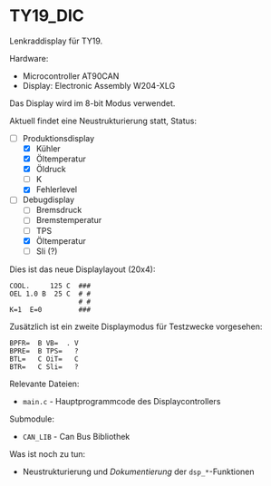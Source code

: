 # TY19_DIC

Lenkraddisplay für TY19.

Hardware:
 - Microcontroller AT90CAN
 - Display: Electronic Assembly W204-XLG
 
Das Display wird im 8-bit Modus verwendet.

Aktuell findet eine Neustrukturierung statt, Status:
 - [ ] Produktionsdisplay
   - [x] Kühler
   - [x] Öltemperatur
   - [x] Öldruck
   - [ ] K
   - [x] Fehlerlevel
 - [ ] Debugdisplay
   - [ ] Bremsdruck
   - [ ] Bremstemperatur
   - [ ] TPS
   - [x] Öltemperatur
   - [ ] Sli (?)

Dies ist das neue Displaylayout (20x4):
```
COOL.     125 C  ###
OEL 1.0 B  25 C  # #
                 # #
K=1  E=0         ###
```

Zusätzlich ist ein zweite Displaymodus für Testzwecke vorgesehen:

```
BPFR=  B VB=  . V
BPRE=  B TPS=   ?
BTL=   C OiT=   C
BTR=   C Sli=   ?
```

Relevante Dateien:
 - `main.c` - Hauptprogrammcode des Displaycontrollers

Submodule:
 - `CAN_LIB` - Can Bus Bibliothek
 
Was ist noch zu tun:
 - Neustrukturierung und _Dokumentierung_ der `dsp_*`-Funktionen